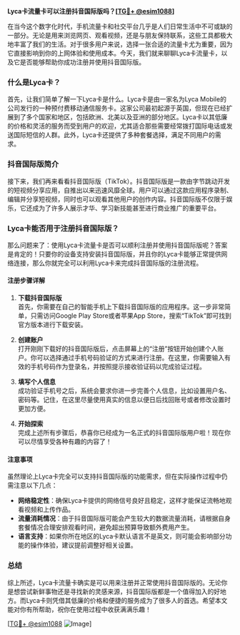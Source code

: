 **Lyca卡流量卡可以注册抖音国际版吗？[[TG💪+ @esim1088](https://t.me/s/esim1088)]**

在当今这个数字化时代，手机流量卡和社交平台几乎是人们日常生活中不可或缺的一部分。无论是用来浏览网页、观看视频，还是与朋友保持联系，这些工具都极大地丰富了我们的生活。对于很多用户来说，选择一张合适的流量卡尤为重要，因为它直接影响到你的上网体验和使用成本。今天，我们就来聊聊Lyca卡流量卡，以及它是否能够帮助你成功注册并使用抖音国际版。

### 什么是Lyca卡？

首先，让我们简单了解一下Lyca卡是什么。Lyca卡是由一家名为Lyca Mobile的公司发行的一种预付费移动通信服务卡。这家公司最初起源于英国，但现在已经扩展到了多个国家和地区，包括欧洲、北美以及亚洲的部分地区。Lyca卡以其低廉的价格和灵活的服务而受到用户的欢迎，尤其适合那些需要经常拨打国际电话或发送国际短信的人群。此外，Lyca卡还提供了多种套餐选择，满足不同用户的需求。

### 抖音国际版简介

接下来，我们再来看看抖音国际版（TikTok）。抖音国际版是一款由字节跳动开发的短视频分享应用，自推出以来迅速风靡全球。用户可以通过这款应用程序录制、编辑并分享短视频，同时也可以观看其他用户的创作内容。抖音国际版不仅限于娱乐，它还成为了许多人展示才华、学习新技能甚至进行商业推广的重要平台。

### Lyca卡能否用于注册抖音国际版？

那么问题来了：使用Lyca卡流量卡是否可以顺利注册并使用抖音国际版呢？答案是肯定的！只要你的设备支持安装抖音国际版，并且你的Lyca卡能够正常提供网络连接，那么你就完全可以利用Lyca卡来完成抖音国际版的注册流程。

#### 注册步骤详解

1. **下载抖音国际版**  
   首先，你需要在自己的智能手机上下载抖音国际版的应用程序。这一步非常简单，只需访问Google Play Store或者苹果App Store，搜索“TikTok”即可找到官方版本进行下载安装。

2. **创建账户**  
   打开刚刚下载好的抖音国际版后，点击屏幕上的“注册”按钮开始创建个人账户。你可以选择通过手机号码验证的方式来进行注册。在这里，你需要输入有效的手机号码作为登录名，并按照提示接收验证码以完成验证过程。

3. **填写个人信息**  
   成功验证手机号之后，系统会要求你进一步完善个人信息，比如设置用户名、密码等。记住，在这里尽量使用真实的信息以便日后找回账号或者修改设置时更加方便。

4. **开始探索**  
   完成上述所有步骤后，恭喜你已经成为一名正式的抖音国际版用户啦！现在你可以尽情享受各种有趣的内容了！

#### 注意事项

虽然理论上Lyca卡完全可以支持抖音国际版的功能需求，但在实际操作过程中仍需注意以下几点：

- **网络稳定性**：确保Lyca卡提供的网络信号良好且稳定，这样才能保证流畅地观看视频和上传作品。
- **流量消耗情况**：由于抖音国际版可能会产生较大的数据流量消耗，请根据自身套餐情况合理安排观看时间，避免超出预算导致额外费用产生。
- **语言支持**：如果你所在地区的Lyca卡默认语言不是英文，则可能会影响部分功能的操作体验，建议提前调整好相关设置。

### 总结

综上所述，Lyca卡流量卡确实是可以用来注册并正常使用抖音国际版的。无论你是想尝试新鲜事物还是寻找新的灵感来源，抖音国际版都是一个值得加入的好地方。而Lyca卡则凭借其低廉的价格和便捷的服务成为了很多人的首选。希望本文能对你有所帮助，祝你在使用过程中收获满满乐趣！

[[TG💪+ @esim1088](https://t.me/s/esim1088) ![Image](https://i.postimg.cc/4NQfJmqS/Snipaste-2025-05-13-00-14-12.png)]